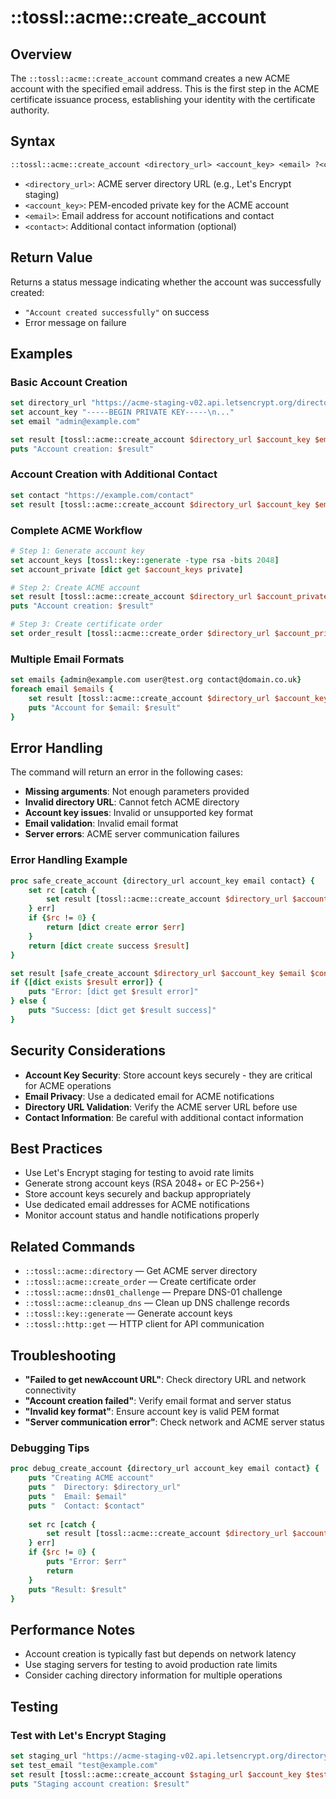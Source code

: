 # ::tossl::acme::create_account

## Overview

The `::tossl::acme::create_account` command creates a new ACME account with the specified email address. This is the first step in the ACME certificate issuance process, establishing your identity with the certificate authority.

## Syntax

```tcl
::tossl::acme::create_account <directory_url> <account_key> <email> ?<contact>?
```

- `<directory_url>`: ACME server directory URL (e.g., Let's Encrypt staging)
- `<account_key>`: PEM-encoded private key for the ACME account
- `<email>`: Email address for account notifications and contact
- `<contact>`: Additional contact information (optional)

## Return Value

Returns a status message indicating whether the account was successfully created:
- `"Account created successfully"` on success
- Error message on failure

## Examples

### Basic Account Creation

```tcl
set directory_url "https://acme-staging-v02.api.letsencrypt.org/directory"
set account_key "-----BEGIN PRIVATE KEY-----\n..."
set email "admin@example.com"

set result [tossl::acme::create_account $directory_url $account_key $email]
puts "Account creation: $result"
```

### Account Creation with Additional Contact

```tcl
set contact "https://example.com/contact"
set result [tossl::acme::create_account $directory_url $account_key $email $contact]
```

### Complete ACME Workflow

```tcl
# Step 1: Generate account key
set account_keys [tossl::key::generate -type rsa -bits 2048]
set account_private [dict get $account_keys private]

# Step 2: Create ACME account
set result [tossl::acme::create_account $directory_url $account_private $email]
puts "Account creation: $result"

# Step 3: Create certificate order
set order_result [tossl::acme::create_order $directory_url $account_private "example.com"]
```

### Multiple Email Formats

```tcl
set emails {admin@example.com user@test.org contact@domain.co.uk}
foreach email $emails {
    set result [tossl::acme::create_account $directory_url $account_key $email]
    puts "Account for $email: $result"
}
```

## Error Handling

The command will return an error in the following cases:
- **Missing arguments**: Not enough parameters provided
- **Invalid directory URL**: Cannot fetch ACME directory
- **Account key issues**: Invalid or unsupported key format
- **Email validation**: Invalid email format
- **Server errors**: ACME server communication failures

### Error Handling Example

```tcl
proc safe_create_account {directory_url account_key email contact} {
    set rc [catch {
        set result [tossl::acme::create_account $directory_url $account_key $email $contact]
    } err]
    if {$rc != 0} {
        return [dict create error $err]
    }
    return [dict create success $result]
}

set result [safe_create_account $directory_url $account_key $email $contact]
if {[dict exists $result error]} {
    puts "Error: [dict get $result error]"
} else {
    puts "Success: [dict get $result success]"
}
```

## Security Considerations

- **Account Key Security**: Store account keys securely - they are critical for ACME operations
- **Email Privacy**: Use a dedicated email for ACME notifications
- **Directory URL Validation**: Verify the ACME server URL before use
- **Contact Information**: Be careful with additional contact information

## Best Practices

- Use Let's Encrypt staging for testing to avoid rate limits
- Generate strong account keys (RSA 2048+ or EC P-256+)
- Store account keys securely and backup appropriately
- Use dedicated email addresses for ACME notifications
- Monitor account status and handle notifications properly

## Related Commands

- `::tossl::acme::directory` — Get ACME server directory
- `::tossl::acme::create_order` — Create certificate order
- `::tossl::acme::dns01_challenge` — Prepare DNS-01 challenge
- `::tossl::acme::cleanup_dns` — Clean up DNS challenge records
- `::tossl::key::generate` — Generate account keys
- `::tossl::http::get` — HTTP client for API communication

## Troubleshooting

- **"Failed to get newAccount URL"**: Check directory URL and network connectivity
- **"Account creation failed"**: Verify email format and server status
- **"Invalid key format"**: Ensure account key is valid PEM format
- **"Server communication error"**: Check network and ACME server status

### Debugging Tips

```tcl
proc debug_create_account {directory_url account_key email contact} {
    puts "Creating ACME account"
    puts "  Directory: $directory_url"
    puts "  Email: $email"
    puts "  Contact: $contact"
    
    set rc [catch {
        set result [tossl::acme::create_account $directory_url $account_key $email $contact]
    } err]
    if {$rc != 0} {
        puts "Error: $err"
        return
    }
    puts "Result: $result"
}
```

## Performance Notes

- Account creation is typically fast but depends on network latency
- Use staging servers for testing to avoid production rate limits
- Consider caching directory information for multiple operations

## Testing

### Test with Let's Encrypt Staging

```tcl
set staging_url "https://acme-staging-v02.api.letsencrypt.org/directory"
set test_email "test@example.com"
set result [tossl::acme::create_account $staging_url $account_key $test_email]
puts "Staging account creation: $result"
``` 